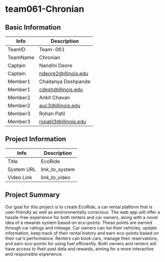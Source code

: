 # team061-Chronian

## Basic Information

|   Info      |        Description     |
| ----------- | ---------------------- |
| TeamID      |        Team-061        |
| TeamName    |         Chronian       |
| Captain     |    Nandini  Deore      |
| Captain     |  ndeore2@illinois.edu  |
| Member1     | Chaitanya Deshpande    |
| Member1     |   cdesh@illinois.edu   |
| Member2     |      Ankit Chavan      |
| Member2     |   auc3@illinois.edu    |
| Member3     |       Rohan Patil      |
| Member3     |  rspatil3@illinois.edu |

## Project Information

|   Info      |        Description     |
| ----------- | ---------------------- |
|  Title      |       EcoRide          |
| System URL  |      link_to_system    |
| Video Link  |      link_to_video     |

## Project Summary
Our goal for this project is to create EcoRide, a car rental platform that is user-friendly as well as environmentally conscious. The web app will offer a hassle-free experience for both renters and car owners, along with a novel idea of a rewards system based on eco-points. These points are earned through car ratings and mileage. Car owners can list their vehicles, update information, keep track of their rental history and earn eco-points based on their car’s performance. Renters can book cars, manage their reservations, and earn eco-points for using fuel efficiently. Both owners and renters will have access to their past data and rewards, aiming for a more interactive and responsible experience.

